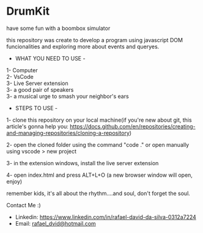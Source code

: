 # DrumKit
have some fun with a boombox simulator

this repository was create to develop a program using javascript DOM funcionalities
and exploring more about events and queryes.


- WHAT YOU NEED TO USE - 

1- Computer  
2- VsCode  
3- Live Server extension  
3- a good pair of speakers  
3- a musical urge to smash your neighbor's ears  


- STEPS TO USE -

1- clone this repository on your local machine(if you're new about 
git, this article's gonna help you: https://docs.github.com/en/repositories/creating-and-managing-repositories/cloning-a-repository)

2- open the cloned folder using the command "code ." or open manually using vscode > new project

3- in the extension windows, install the live server extension

4- open index.html and press ALT+L+O (a new browser window will open, enjoy)



remember kids, it's all about the rhythm....and soul, don't forget the soul.


Contact Me :)

- Linkedin: https://www.linkedin.com/in/rafael-david-da-silva-0312a7224
- Email: rafael_dvid@hotmail.com

